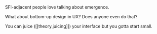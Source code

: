 SFI-adjacent people love talking about emergence.

What about bottom-up design in UX? Does anyone even do that?

You can juice ([[theory.juicing]]) your interface but you gotta start small.

[//begin]: # "Autogenerated link references for markdown compatibility"

[juicing]: juicing.md "On Juicing"

[//end]: # "Autogenerated link references"


